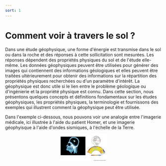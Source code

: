 ```yaml
---
sort: 1
---
```


# Comment voir à travers le sol ?

Dans une étude géophysique, une forme d'énergie est transmise dans le sol ou dans la roche et des réponses à cette sollicitation sont mesurées. Les réponses dépendent des propriétés physiques du sol et de l'étude elle-même. Les données géophysiques peuvent être utilisées pour générer des images qui contiennent des informations géologiques et elles peuvent être traitées ultérieurement pour obtenir des informations sur la répartition des propriétés physiques recherchées ou d'un paramètre d'intérêt. La géophysique est donc utile si le lien entre le problème géologique ou d'ingénierie et la propriété physique est connu. Dans cette section, nous présentons quelques concepts et définitions fondamentaux sur les études géophysiques, les propriétés physiques, la terminologie et fournissons des exemples qui illustrent comment la géophysique peut être utilisée.

Dans l'exemple ci-dessous, nous pouvons voir une analogie entre l'imagerie médicale, ici illustrée à l'aide du patient Homer, et une imagerie géophyisque à l'aide d'ondes sismiques, à l'échelle de la Terre.

<img src="../assets/images/intro_analogy.png" style="display:block;float:none;margin-left:auto;margin-right:auto;width:30%"> 


